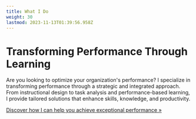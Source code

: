```yaml
---
title: What I Do
weight: 30
lastmod: 2023-11-13T01:39:56.958Z
---
```


# Transforming Performance Through Learning

Are you looking to optimize your organization's performance? I specialize in transforming performance through a strategic and integrated approach. From instructional design to task analysis and performance-based learning, I provide tailored solutions that enhance skills, knowledge, and productivity.

[Discover how I can help you achieve exceptional performance »](https://www.llsaboya.com/blog/what-i-do/)
